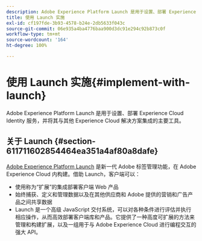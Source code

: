 ```yaml
---
description: Adobe Experience Platform Launch 是用于设置、部署 Experience Cloud Identity 服务，并将其与其他 Experience Cloud 解决方案集成的主要工具。
title: 使用 Launch 实施
exl-id: cf197fde-3b93-4578-b24e-2db5633f043c
source-git-commit: 06e935a4ba4776baa900d3dc91e294c92b873c0f
workflow-type: tm+mt
source-wordcount: '164'
ht-degree: 100%

---
```


# 使用 Launch 实施{#implement-with-launch}

Adobe Experience Platform Launch 是用于设置、部署 Experience Cloud Identity 服务，并将其与其他 Experience Cloud 解决方案集成的主要工具。

## 关于 Launch {#section-611711602854464ea351a4af80a8dafe}

[Adobe Experience Platform Launch](https://experienceleague.adobe.com/docs/launch/using/home.html?lang=zh-Hans) 是新一代 Adobe 标签管理功能，在 Adobe Experience Cloud 内构建。借助 Launch，客户端可以：

* 使用称为“扩展”的集成部署客户端 Web 产品
* 始终捕获、定义和管理数据以及在其他供应商和 Adobe 提供的营销和广告产品之间共享数据
* Launch 是一个高级 JavaScript 交付系统，可以对各种条件进行评估并执行相应操作，从而高效部署客户端库和产品。它提供了一种高度可扩展的方法来管理和构建扩展，以及一组用于与 Adobe Experience Cloud 进行编程交互的强大 API。
